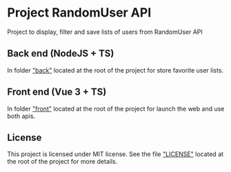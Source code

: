 # Project RandomUser API

Project to display, filter and save lists of users from RandomUser API

## Back end (NodeJS + TS)
In folder ["back"](back) located at the root of the project for store favorite user lists.

## Front end (Vue 3 + TS)
In folder ["front"](front) located at the root of the project for launch the web and use both apis.

## License
This project is licensed under MIT license. See the file ["LICENSE"](LICENSE) located at the root of the project for more details.

